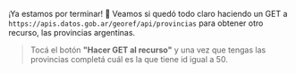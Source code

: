 ¡Ya estamos por terminar! :muscle: Veamos si quedó todo claro haciendo un GET a `https://apis.datos.gob.ar/georef/api/provincias` para obtener otro recurso, las provincias argentinas. 

> Tocá el botón **"Hacer GET al recurso"** y una vez que tengas las provincias completá cuál es la que tiene id igual a 50.
